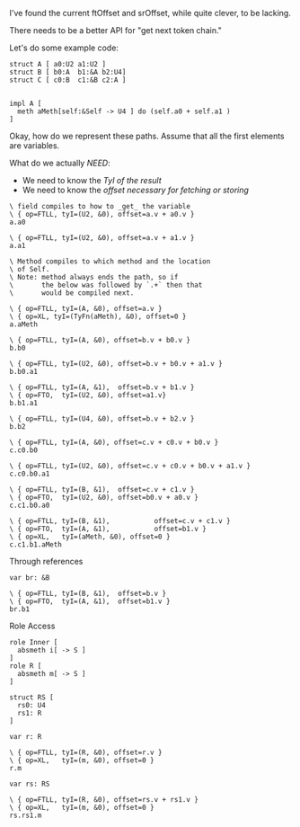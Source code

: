 I've found the current ftOffset and srOffset, while quite clever, to be lacking.

There needs to be a better API for "get next token chain."

Let's do some example code:

```
struct A [ a0:U2 a1:U2 ]
struct B [ b0:A  b1:&A b2:U4]
struct C [ c0:B  c1:&B c2:A ]


impl A [
  meth aMeth[self:&Self -> U4 ] do (self.a0 + self.a1 )
]
```

Okay, how do we represent these paths. Assume that all
the first elements are variables.

What do we actually _NEED_:

* We need to know the _TyI of the result_
* We need to know the _offset necessary for fetching or storing_

```
\ field compiles to how to _get_ the variable
\ { op=FTLL, tyI=(U2, &0), offset=a.v + a0.v }
a.a0

\ { op=FTLL, tyI=(U2, &0), offset=a.v + a1.v }
a.a1

\ Method compiles to which method and the location
\ of Self.
\ Note: method always ends the path, so if
\       the below was followed by `.+` then that
\       would be compiled next.

\ { op=FTLL, tyI=(A, &0), offset=a.v }
\ { op=XL, tyI=(TyFn(aMeth), &0), offset=0 }
a.aMeth

\ { op=FTLL, tyI=(A, &0), offset=b.v + b0.v }
b.b0

\ { op=FTLL, tyI=(U2, &0), offset=b.v + b0.v + a1.v }
b.b0.a1

\ { op=FTLL, tyI=(A, &1),  offset=b.v + b1.v }
\ { op=FTO,  tyI=(U2, &0), offset=a1.v}
b.b1.a1

\ { op=FTLL, tyI=(U4, &0), offset=b.v + b2.v }
b.b2

\ { op=FTLL, tyI=(A, &0), offset=c.v + c0.v + b0.v }
c.c0.b0

\ { op=FTLL, tyI=(U2, &0), offset=c.v + c0.v + b0.v + a1.v }
c.c0.b0.a1

\ { op=FTLL, tyI=(B, &1),  offset=c.v + c1.v }
\ { op=FTO,  tyI=(U2, &0), offset=b0.v + a0.v }
c.c1.b0.a0

\ { op=FTLL, tyI=(B, &1),           offset=c.v + c1.v }
\ { op=FTO,  tyI=(A, &1),           offset=b1.v }
\ { op=XL,   tyI=(aMeth, &0), offset=0 }
c.c1.b1.aMeth
```

Through references
```
var br: &B

\ { op=FTLL, tyI=(B, &1),  offset=b.v }
\ { op=FTO,  tyI=(A, &1),  offset=b1.v }
br.b1
```

Role Access
```
role Inner [
  absmeth i[ -> S ]
]
role R [
  absmeth m[ -> S ]
]

struct RS [
  rs0: U4
  rs1: R
]

var r: R

\ { op=FTLL, tyI=(R, &0), offset=r.v }
\ { op=XL,   tyI=(m, &0), offset=0 }
r.m

var rs: RS

\ { op=FTLL, tyI=(R, &0), offset=rs.v + rs1.v }
\ { op=XL,   tyI=(m, &0), offset=0 }
rs.rs1.m
```
